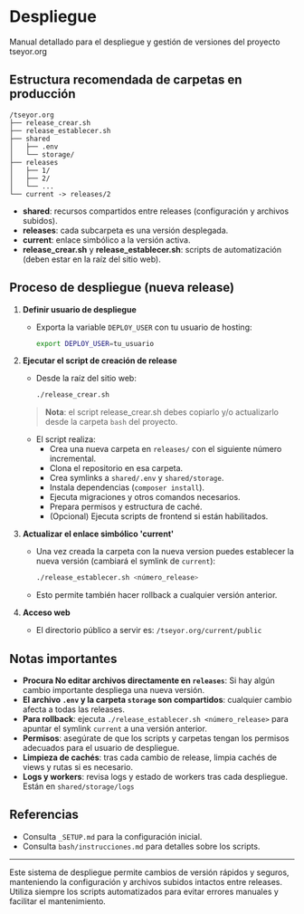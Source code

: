 # Despliegue

Manual detallado para el despliegue y gestión de versiones del proyecto tseyor.org

## Estructura recomendada de carpetas en producción

```
/tseyor.org
├── release_crear.sh
├── release_establecer.sh
├── shared
│   ├── .env
│   └── storage/
├── releases
│   ├── 1/
│   ├── 2/
│   └── ...
└── current -> releases/2
```

- **shared**: recursos compartidos entre releases (configuración y archivos subidos).
- **releases**: cada subcarpeta es una versión desplegada.
- **current**: enlace simbólico a la versión activa.
- **release_crear.sh** y **release_establecer.sh**: scripts de automatización (deben estar en la raíz del sitio web).

## Proceso de despliegue (nueva release)

1. **Definir usuario de despliegue**
   - Exporta la variable `DEPLOY_USER` con tu usuario de hosting:
     ```bash
     export DEPLOY_USER=tu_usuario
     ```
2. **Ejecutar el script de creación de release**
   - Desde la raíz del sitio web:
     ```bash
     ./release_crear.sh
     ```
    > **Nota**: el script release_crear.sh debes copiarlo y/o actualizarlo desde la carpeta `bash` del proyecto.

   - El script realiza:
     - Crea una nueva carpeta en `releases/` con el siguiente número incremental.
     - Clona el repositorio en esa carpeta.
     - Crea symlinks a `shared/.env` y `shared/storage`.
     - Instala dependencias (`composer install`).
     - Ejecuta migraciones y otros comandos necesarios.
     - Prepara permisos y estructura de caché.
     - (Opcional) Ejecuta scripts de frontend si están habilitados.

3. **Actualizar el enlace simbólico 'current'**
   - Una vez creada la carpeta con la nueva version puedes establecer la nueva versión (cambiará el symlink de `current`):
     ```bash
     ./release_establecer.sh <número_release>
     ```
   - Esto permite también hacer rollback a cualquier versión anterior.

4. **Acceso web**
   - El directorio público a servir es: `/tseyor.org/current/public`

## Notas importantes
- **Procura No editar archivos directamente en `releases`**: Si hay algún cambio importante despliega una nueva versión.
- **El archivo `.env` y la carpeta `storage` son compartidos**: cualquier cambio afecta a todas las releases.
- **Para rollback**: ejecuta `./release_establecer.sh <número_release>` para apuntar el symlink `current` a una versión anterior.
- **Permisos**: asegúrate de que los scripts y carpetas tengan los permisos adecuados para el usuario de despliegue.
- **Limpieza de cachés**: tras cada cambio de release, limpia cachés de views y rutas si es necesario.
- **Logs y workers**: revisa logs y estado de workers tras cada despliegue. Están en `shared/storage/logs`

## Referencias
- Consulta `_SETUP.md` para la configuración inicial.
- Consulta `bash/instrucciones.md` para detalles sobre los scripts.

---

Este sistema de despliegue permite cambios de versión rápidos y seguros, manteniendo la configuración y archivos subidos intactos entre releases. Utiliza siempre los scripts automatizados para evitar errores manuales y facilitar el mantenimiento.
